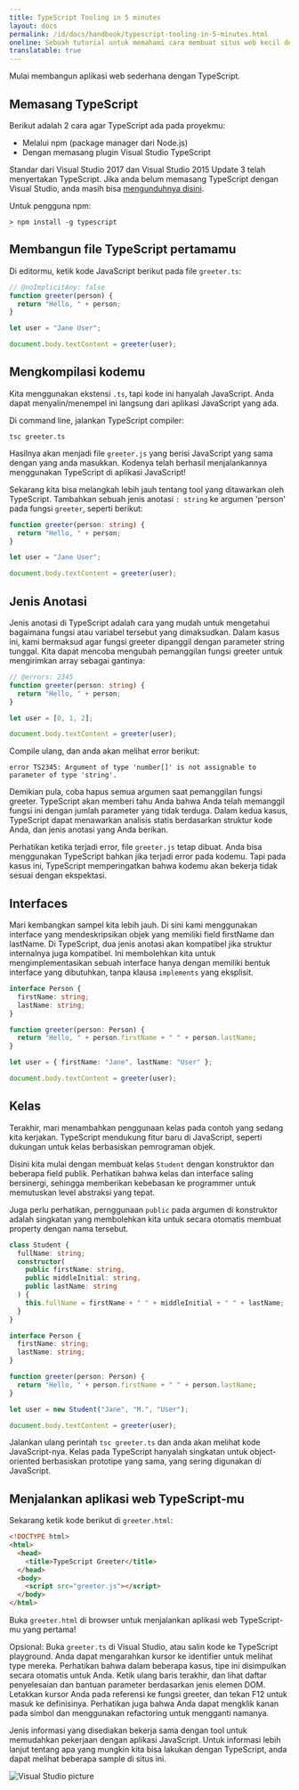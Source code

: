 ```yaml
---
title: TypeScript Tooling in 5 minutes
layout: docs
permalink: /id/docs/handbook/typescript-tooling-in-5-minutes.html
oneline: Sebuah tutorial untuk memahami cara membuat situs web kecil dengan TypeScript
translatable: true
---
```


Mulai membangun aplikasi web sederhana dengan TypeScript.

## Memasang TypeScript

Berikut adalah 2 cara agar TypeScript ada pada proyekmu:

- Melalui npm (package manager dari Node.js)
- Dengan memasang plugin Visual Studio TypeScript

Standar dari Visual Studio 2017 dan Visual Studio 2015 Update 3 telah menyertakan TypeScript.
Jika anda belum memasang TypeScript dengan Visual Studio, anda masih bisa [mengunduhnya disini](/download).

Untuk pengguna npm:

```shell
> npm install -g typescript
```

## Membangun file TypeScript pertamamu

Di editormu, ketik kode JavaScript berikut pada file `greeter.ts`:

```ts twoslash
// @noImplicitAny: false
function greeter(person) {
  return "Hello, " + person;
}

let user = "Jane User";

document.body.textContent = greeter(user);
```

## Mengkompilasi kodemu

Kita menggunakan ekstensi `.ts`, tapi kode ini hanyalah JavaScript.
Anda dapat menyalin/menempel ini langsung dari aplikasi JavaScript yang ada.

Di command line, jalankan TypeScript compiler:

```shell
tsc greeter.ts
```

Hasilnya akan menjadi file `greeter.js` yang berisi JavaScript yang sama dengan yang anda masukkan.
Kodenya telah berhasil menjalankannya menggunakan TypeScript di aplikasi JavaScript!

Sekarang kita bisa melangkah lebih jauh tentang tool yang ditawarkan oleh TypeScript.
Tambahkan sebuah jenis anotasi `: string` ke argumen 'person' pada fungsi `greeter`, seperti berikut:

```ts twoslash
function greeter(person: string) {
  return "Hello, " + person;
}

let user = "Jane User";

document.body.textContent = greeter(user);
```

## Jenis Anotasi

Jenis anotasi di TypeScript adalah cara yang mudah untuk mengetahui bagaimana fungsi atau variabel tersebut yang dimaksudkan.
Dalam kasus ini, kami bermaksud agar fungsi greeter dipanggil dengan parameter string tunggal.
Kita dapat mencoba mengubah pemanggilan fungsi greeter untuk mengirimkan array sebagai gantinya:

```ts twoslash
// @errors: 2345
function greeter(person: string) {
  return "Hello, " + person;
}

let user = [0, 1, 2];

document.body.textContent = greeter(user);
```

Compile ulang, dan anda akan melihat error berikut:

```shell
error TS2345: Argument of type 'number[]' is not assignable to parameter of type 'string'.
```

Demikian pula, coba hapus semua argumen saat pemanggilan fungsi greeter.
TypeScript akan memberi tahu Anda bahwa Anda telah memanggil fungsi ini dengan jumlah parameter yang tidak terduga.
Dalam kedua kasus, TypeScript dapat menawarkan analisis statis berdasarkan struktur kode Anda, dan jenis anotasi yang Anda berikan.

Perhatikan ketika terjadi error, file `greeter.js` tetap dibuat.
Anda bisa menggunakan TypeScript bahkan jika terjadi error pada kodemu. Tapi pada kasus ini, TypeScript memperingatkan bahwa kodemu akan bekerja tidak sesuai dengan ekspektasi.

## Interfaces

Mari kembangkan sampel kita lebih jauh. Di sini kami menggunakan interface yang mendeskripsikan objek yang memiliki field firstName dan lastName.
Di TypeScript, dua jenis anotasi akan kompatibel jika struktur internalnya juga kompatibel.
Ini membolehkan kita untuk mengimplementasikan sebuah interface hanya dengan memiliki bentuk interface yang dibutuhkan, tanpa klausa `implements` yang eksplisit.

```ts twoslash
interface Person {
  firstName: string;
  lastName: string;
}

function greeter(person: Person) {
  return "Hello, " + person.firstName + " " + person.lastName;
}

let user = { firstName: "Jane", lastName: "User" };

document.body.textContent = greeter(user);
```

## Kelas

Terakhir, mari menambahkan penggunaan kelas pada contoh yang sedang kita kerjakan.
TypeScript mendukung fitur baru di JavaScript, seperti dukungan untuk kelas berbasiskan pemrograman objek.

Disini kita mulai dengan membuat kelas `Student` dengan konstruktor dan beberapa field publik.
Perhatikan bahwa kelas dan interface saling bersinergi, sehingga memberikan kebebasan ke programmer untuk memutuskan level abstraksi yang tepat.

Juga perlu perhatikan, pernggunaan `public` pada argumen di konstruktor adalah singkatan yang membolehkan kita untuk secara otomatis membuat property dengan nama tersebut.

```ts twoslash
class Student {
  fullName: string;
  constructor(
    public firstName: string,
    public middleInitial: string,
    public lastName: string
  ) {
    this.fullName = firstName + " " + middleInitial + " " + lastName;
  }
}

interface Person {
  firstName: string;
  lastName: string;
}

function greeter(person: Person) {
  return "Hello, " + person.firstName + " " + person.lastName;
}

let user = new Student("Jane", "M.", "User");

document.body.textContent = greeter(user);
```

Jalankan ulang perintah `tsc greeter.ts` dan anda akan melihat kode JavaScript-nya.
Kelas pada TypeScript hanyalah singkatan untuk object-oriented berbasiskan prototipe yang sama, yang sering digunakan di JavaScript.

## Menjalankan aplikasi web TypeScript-mu

Sekarang ketik kode berikut di `greeter.html`:

```html
<!DOCTYPE html>
<html>
  <head>
    <title>TypeScript Greeter</title>
  </head>
  <body>
    <script src="greeter.js"></script>
  </body>
</html>
```

Buka `greeter.html` di browser untuk menjalankan aplikasi web TypeScript-mu yang pertama!

Opsional: Buka `greeter.ts` di Visual Studio, atau salin kode ke TypeScript playground.
Anda dapat mengarahkan kursor ke identifier untuk melihat type mereka.
Perhatikan bahwa dalam beberapa kasus, tipe ini disimpulkan secara otomatis untuk Anda.
Ketik ulang baris terakhir, dan lihat daftar penyelesaian dan bantuan parameter berdasarkan jenis elemen DOM.
Letakkan kursor Anda pada referensi ke fungsi greeter, dan tekan F12 untuk masuk ke definisinya.
Perhatikan juga bahwa Anda dapat mengklik kanan pada simbol dan menggunakan refactoring untuk mengganti namanya.

Jenis informasi yang disediakan bekerja sama dengan tool untuk memudahkan pekerjaan dengan aplikasi JavaScript.
Untuk informasi lebih lanjut tentang apa yang mungkin kita bisa lakukan dengan TypeScript, anda dapat melihat beberapa sample di situs ini.

![Visual Studio picture](/images/docs/greet_person.png)
